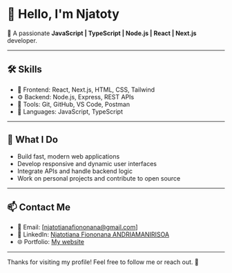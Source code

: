 # 👋 Hello, I'm Njatoty

🚀 A passionate **JavaScript | TypeScript | Node.js | React | Next.js** developer.

---

## 🛠️ Skills

- 🧠 Frontend: React, Next.js, HTML, CSS, Tailwind
- ⚙️ Backend: Node.js, Express, REST APIs
- 🧰 Tools: Git, GitHub, VS Code, Postman
- 📝 Languages: JavaScript, TypeScript

---

## 🌱 What I Do

- Build fast, modern web applications
- Develop responsive and dynamic user interfaces
- Integrate APIs and handle backend logic
- Work on personal projects and contribute to open source

---

## 📫 Contact Me

- 📧 Email: [njatotianafiononana@gmail.com]
- 💼 LinkedIn: [Njatotiana Fiononana ANDRIAMANIRISOA](https://www.linkedin.com/in/njatotiana-fiononana-andriamanirisoa-a81a00265)
- 🌐 Portfolio: [My website](https://njatoty-lime.vercel.app)

---

Thanks for visiting my profile! Feel free to follow me or reach out. 🙌
